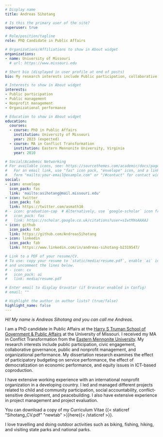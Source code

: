 ```yaml
---
# Display name
title: Andreas Sihotang

# Is this the primary user of the site?
superuser: true

# Role/position/tagline
role: PhD Candidate in Public Affairs

# Organizations/Affiliations to show in About widget
organizations:
- name: University of Missouri
  # url: https://www.missouri.edu

# Short bio (displayed in user profile at end of posts)
bio: My research interests include Public participation, collaborative governance, public and nonprofit management, and organizational performance.

# Interests to show in About widget
interests:
- Public participation
- Public management
- Nonprofit management
- Organizational performance

# Education to show in About widget
education:
  courses:
  - course: PhD in Public Affairs
    institution: University of Missouri
    year: 2023 (expected)
  - course: MA in Conflict Transformation
    institution: Eastern Mennonite University, Virginia 
    year: 2010

# Social/Academic Networking
# For available icons, see: https://sourcethemes.com/academic/docs/page-builder/#icons
#   For an email link, use "fas" icon pack, "envelope" icon, and a link in the
#   form "mailto:your-email@example.com" or "/#contact" for contact widget.
social:
- icon: envelope
  icon_pack: fas
  link: 'mailto:asihotang@mail.missouri.edu'
- icon: twitter
  icon_pack: fab
  link: https://twitter.com/asmath10
# - icon: graduation-cap  # Alternatively, use `google-scholar` icon from `ai` icon pack
#   icon_pack: fas
#   link: https://scholar.google.co.uk/citations?user=sIwtMXoAAAAJ
- icon: github
  icon_pack: fab
  link: https://github.com/AndreasSihotang
- icon: linkedin
  icon_pack: fab
  link: https://www.linkedin.com/in/andreas-sihotang-b2319547/

# Link to a PDF of your resume/CV.
# To use: copy your resume to `static/media/resume.pdf`, enable `ai` icons in `params.toml`, 
# and uncomment the lines below.
# - icon: cv
#   icon_pack: ai
#   link: media/resume.pdf

# Enter email to display Gravatar (if Gravatar enabled in Config)
# email: ""

# Highlight the author in author lists? (true/false)
highlight_name: false
---
```


_Hi! My name is Andreas Sihotang and you can call me Andreas._

I am a PhD candidate in Public Affairs at the [Harry S Truman School of Government & Public Affairs](https://truman.missouri.edu) at the University of Missouri. I received my MA in Conflict Transformation from the [Eastern Mennonite University](https://emu.edu). My research interests include public participation, civic engagement, collaborative governance, public and nonprofit management, and organizational performance. My dissertation research examines the effect of participatory budgeting on service performance, the effect of democratization on economic performance, and equity issues in ICT-based coproduction. <p>I have extensive working experience with an international nonprofit organization in a developing country. I led and managed different projects related to child and community participation, social accountability, conflict-sensitive development, and peacebuilding. I also have extensive experience in project management and project evaluation.</p>     

You can download a copy of my Curriculum Vitae {{< staticref "Sihotang_CV.pdf" "newtab" >}}here{{< /staticref >}}.

I love travelling and doing outdoor activities such as biking, fishing, hiking, and visiting state parks and national parks. 
